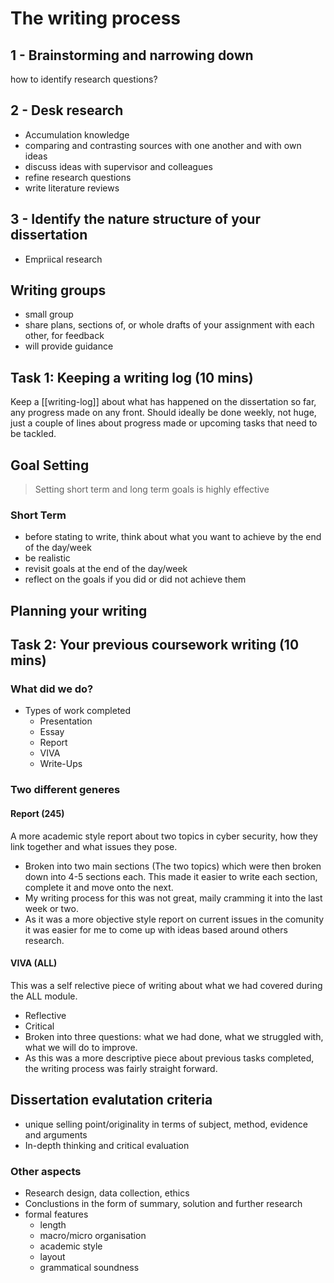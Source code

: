 # The writing process

## 1 - Brainstorming and narrowing down

how to identify research questions?

## 2 - Desk research

- Accumulation knowledge
- comparing and contrasting sources with one another and with own ideas
- discuss ideas with supervisor and colleagues
- refine research questions
- write literature reviews

## 3 - Identify the nature structure of your dissertation

- Empriical research


## Writing groups

- small group
- share plans, sections of, or whole drafts of your assignment with each other, for feedback
- will provide guidance

## Task 1: Keeping a writing log (10 mins)

Keep a [[writing-log]] about what has happened on the dissertation so far, any progress made on any front. Should ideally be done weekly, not huge, just a couple of lines about progress made or upcoming tasks that need to be tackled.


## Goal Setting

> Setting short term and long term goals is highly effective

### Short Term

-	before stating to write, think about what you want to achieve by the end of the day/week
-	be realistic
-	revisit goals at the end of the day/week
-	reflect on the goals if you did or did not achieve them

## Planning your writing


## Task 2: Your previous coursework writing (10 mins)

### What did we do?

- Types of work completed
	- Presentation
	- Essay
	- Report
	- VIVA
	- Write-Ups

### Two different generes

#### Report (245)

A more academic style report about two topics in cyber security, how they link together and what issues they pose.

- Broken into two main sections (The two topics) which were then broken down into 4-5 sections each. This made it easier to write each section, complete it and move onto the next.
- My writing process for this was not great, maily cramming it into the last week or two.
- As it was a more objective style report on current issues in the comunity it was easier for me to come up with ideas based around others research.


#### VIVA (ALL)

This was a self relective piece of writing about what we had covered during the ALL module.

- Reflective
- Critical
- Broken into three questions: what we had done, what we struggled with, what we will do to improve.
- As this was a more descriptive piece about previous tasks completed, the writing process was fairly straight forward.  

## Dissertation evalutation criteria

- unique selling point/originality in terms of subject, method, evidence and arguments
- In-depth thinking and critical evaluation

### Other aspects
- Research design, data collection, ethics
- Conclustions in the form of summary, solution and further research
- formal features
	- length
	- macro/micro organisation
	- academic style
	- layout
	- grammatical soundness
